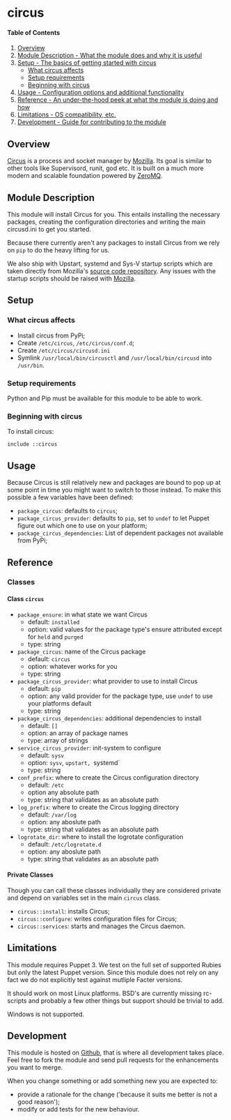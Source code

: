 # circus

#### Table of Contents

1. [Overview](#overview)
2. [Module Description - What the module does and why it is useful](#module-description)
3. [Setup - The basics of getting started with circus](#setup)
    * [What circus affects](#what-circus-affects)
    * [Setup requirements](#setup-requirements)
    * [Beginning with circus](#beginning-with-circus)
4. [Usage - Configuration options and additional functionality](#usage)
5. [Reference - An under-the-hood peek at what the module is doing and how](#reference)
5. [Limitations - OS compatibility, etc.](#limitations)
6. [Development - Guide for contributing to the module](#development)

## Overview

[Circus][circus] is a process and socket manager by [Mozilla][moz]. Its goal
is similar to other tools like Supervisord, runit, god etc. It is built on a
much more modern and scalable foundation powered by [ZeroMQ][zmq].

## Module Description

This module will install Circus for you. This entails installing the necessary
packages, creating the configuration directories and writing the main
circusd.ini to get you started.

Because there currently aren't any packages to install Circus from we rely on
`pip` to do the heavy lifting for us.

We also ship with Upstart, systemd and Sys-V startup scripts which are taken
directly from Mozilla's [source code repository][circus]. Any issues with the
startup scripts should be raised with [Mozilla][circus].

## Setup

### What circus affects

* Install circus from PyPi;
* Create `/etc/circus`, `/etc/circus/conf.d`;
* Create `/etc/circus/circusd.ini`
* Symlink `/usr/local/bin/circusctl` and `/usr/local/bin/circusd` into
  `/usr/bin`.

### Setup requirements

Python and Pip must be available for this module to be able to work.

### Beginning with circus

To install circus:

```puppet
include ::circus
```

## Usage

Because Circus is still relatively new and packages are bound to pop up at
some point in time you might want to switch to those instead. To make this
possible a few variables have been defined:

* `package_circus`: defaults to `circus`;
* `package_circus_provider`: defaults to `pip`, set to `undef` to let Puppet
  figure out which one to use on your platform;
* `package_circus_dependencies`: List of dependent packages not available from
  PyPi;

## Reference

### Classes

#### Class `circus`

* `package_ensure`: in what state we want Circus
    * default: `installed`
    * option: valid values for the package type's ensure attributed except for
              `held` and `purged`
    * type: string
* `package_circus`: name of the Circus package
    * default: `circus`
    * option: whatever works for you
    * type: string
* `package_circus_provider`: what provider to use to install Circus
    * default: `pip`
    * option: any valid provider for the package type, use `undef` to use your
              platforms default
    * type: string
* `package_circus_dependencies`: additional dependencies to install
    * default: `[]`
    * option: an array of package names
    * type: array of strings
* `service_circus_provider`: init-system to configure
    * default: `sysv`
    * option: `sysv`, `upstart, `systemd`
    * type: string
* `conf_prefix`: where to create the Circus configuration directory
    * default: `/etc`
    * option any absolute path
    * type: string that validates as an absolute path
* `log_prefix`: where to create the Circus logging directory
    * default: `/var/log`
    * option: any aboslute path
    * type: string that validates as an absolute path
* `logrotate_dir`: where to install the logrotate configuration
    * default: `/etc/logrotate.d`
    * option: any aboslute path
    * type: string that validates as an absolute path

#### Private Classes

Though you can call these classes individually they are considered private and
depend on variables set in the main `circus` class.

* `circus::install`: installs Circus;
* `circus::configure`: writes configuration files for Circus;
* `circus::services`: starts and manages the Circus daemon.

## Limitations

This module requires Puppet 3. We test on the full set of supported Rubies but
only the latest Puppet version. Since this module does not rely on any fact we
do not explicitly test against mutliple Facter versions.

It should work on most Linux platforms. BSD's are currently missing rc-scripts
and probably a few other things but support should be trivial to add.

Windows is not supported.

## Development

This module is hosted on [Github][gh], that is where all development takes
place. Feel free to fork the module and send pull requests for the
enhancements you want to merge.

When you change something or add something new you are expected to:
* provide a rationale for the change ('because it suits me better is not a
  good reason');
* modify or add tests for the new behaviour.

[circus]: https://github.com/mozilla-services/circus.git
[moz]: https://blog.mozilla.org/services/
[zmq]: http://zeromq.org/
[gh]: https://github.com/daenney/puppet-circus
